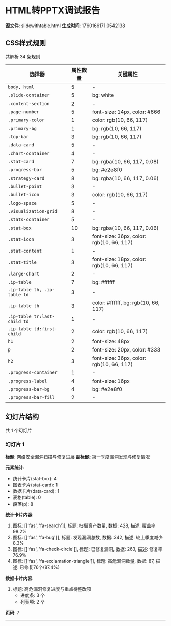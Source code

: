 # HTML转PPTX调试报告
**源文件**: slidewithtable.html
**生成时间**: 1760166171.0542138

## CSS样式规则
共解析 34 条规则

| 选择器 | 属性数量 | 关键属性 |
|--------|---------|----------|
| `body, html` | 5 | - |
| `.slide-container` | 5 | bg: white |
| `.content-section` | 2 | - |
| `.page-number` | 5 | font-size: 14px, color: #666 |
| `.primary-color` | 1 | color: rgb(10, 66, 117) |
| `.primary-bg` | 1 | bg: rgb(10, 66, 117) |
| `.top-bar` | 3 | bg: rgb(10, 66, 117) |
| `.data-card` | 5 | - |
| `.chart-container` | 4 | - |
| `.stat-card` | 7 | bg: rgba(10, 66, 117, 0.08) |
| `.progress-bar` | 5 | bg: #e2e8f0 |
| `.strategy-card` | 8 | bg: rgba(10, 66, 117, 0.06) |
| `.bullet-point` | 3 | - |
| `.bullet-icon` | 3 | color: rgb(10, 66, 117) |
| `.logo-space` | 5 | - |
| `.visualization-grid` | 8 | - |
| `.stats-container` | 5 | - |
| `.stat-box` | 10 | bg: rgba(10, 66, 117, 0.06) |
| `.stat-icon` | 3 | font-size: 36px, color: rgb(10, 66, 117) |
| `.stat-content` | 1 | - |
| `.stat-title` | 3 | font-size: 18px, color: rgb(10, 66, 117) |
| `.large-chart` | 2 | - |
| `.ip-table` | 7 | bg: #ffffff |
| `.ip-table th, .ip-table td` | 3 | - |
| `.ip-table th` | 3 | color: #ffffff, bg: rgb(10, 66, 117) |
| `.ip-table tr:last-child td` | 1 | - |
| `.ip-table td:first-child` | 2 | color: rgb(10, 66, 117) |
| `h1` | 2 | font-size: 48px |
| `p` | 2 | font-size: 20px, color: #333 |
| `h2` | 3 | font-size: 36px, color: rgb(10, 66, 117) |
| `.progress-container` | 1 | - |
| `.progress-label` | 4 | font-size: 16px |
| `.progress-bar-bg` | 4 | bg: #e2e8f0 |
| `.progress-bar-fill` | 2 | - |

## 幻灯片结构
共 1 个幻灯片

### 幻灯片 1

**标题**: 网络安全漏洞扫描与修复进展
**副标题**: 第一季度漏洞发现与修复情况

**元素统计**:
- 统计卡片(stat-box): 4
- 图表卡片(stat-card): 1
- 数据卡片(data-card): 1
- 表格(table): 0
- 段落(p): 8

**统计卡片内容**:
1. 图标: [['fas', 'fa-search']], 标题: 扫描资产数量, 数据: 428, 描述: 覆盖率98.2%
2. 图标: [['fas', 'fa-bug']], 标题: 发现漏洞总数, 数据: 342, 描述: 较上季度减少8.3%
3. 图标: [['fas', 'fa-check-circle']], 标题: 已修复漏洞, 数据: 263, 描述: 修复率76.9%
4. 图标: [['fas', 'fa-exclamation-triangle']], 标题: 高危漏洞数量, 数据: 87, 描述: 已修复76个(87.4%)

**数据卡片内容**:
1. 标题: 高危漏洞修复进度与重点待整改项
   - 进度条: 3 个
   - 列表项: 2 个

**页码**: 7

---

